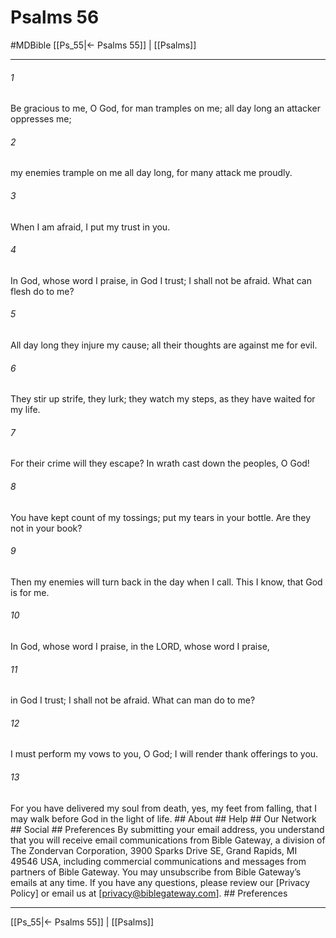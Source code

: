 # Psalms 56
#MDBible
[[Ps_55|← Psalms 55]] | [[Psalms]]

***


###### 1 
Be gracious to me, O God, for man tramples on me; all day long an attacker oppresses me; 

###### 2 
my enemies trample on me all day long, for many attack me proudly. 

###### 3 
When I am afraid, I put my trust in you. 

###### 4 
In God, whose word I praise, in God I trust; I shall not be afraid. What can flesh do to me? 

###### 5 
All day long they injure my cause; all their thoughts are against me for evil. 

###### 6 
They stir up strife, they lurk; they watch my steps, as they have waited for my life. 

###### 7 
For their crime will they escape? In wrath cast down the peoples, O God! 

###### 8 
You have kept count of my tossings; put my tears in your bottle. Are they not in your book? 

###### 9 
Then my enemies will turn back in the day when I call. This I know, that God is for me. 

###### 10 
In God, whose word I praise, in the LORD, whose word I praise, 

###### 11 
in God I trust; I shall not be afraid. What can man do to me? 

###### 12 
I must perform my vows to you, O God; I will render thank offerings to you. 

###### 13 
For you have delivered my soul from death, yes, my feet from falling, that I may walk before God in the light of life. ## About ## Help ## Our Network ## Social ## Preferences By submitting your email address, you understand that you will receive email communications from Bible Gateway, a division of The Zondervan Corporation, 3900 Sparks Drive SE, Grand Rapids, MI 49546 USA, including commercial communications and messages from partners of Bible Gateway. You may unsubscribe from Bible Gateway&rsquo;s emails at any time. If you have any questions, please review our [Privacy Policy] or email us at [privacy@biblegateway.com]. ## Preferences

***

[[Ps_55|← Psalms 55]] | [[Psalms]]
